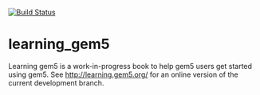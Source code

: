 [![Build Status](https://travis-ci.org/powerjg/learning_gem5.svg?branch=master)](https://travis-ci.org/powerjg/learning_gem5)

# learning_gem5
Learning gem5 is a work-in-progress book to help gem5 users get started using gem5.
See http://learning.gem5.org/ for an online version of the current development branch.
